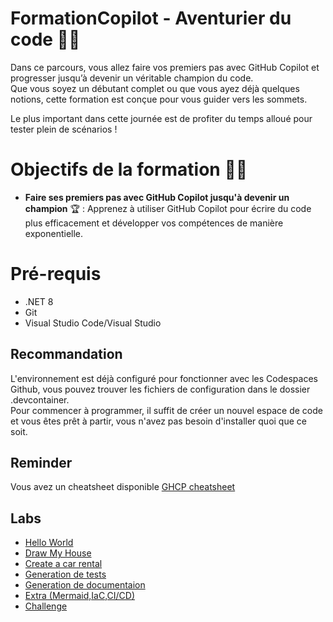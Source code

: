 # FormationCopilot - Aventurier du code 🌟🌟

Dans ce parcours, vous allez faire vos premiers pas avec GitHub Copilot et progresser jusqu’à devenir un véritable champion du code.  
Que vous soyez un débutant complet ou que vous ayez déjà quelques notions, cette formation est conçue pour vous guider vers les sommets.

Le plus important dans cette journée est de profiter du temps alloué pour tester plein de scénarios !

# Objectifs de la formation 🚀🚀
- **Faire ses premiers pas avec GitHub Copilot jusqu'à devenir un champion** 🏆 : Apprenez à utiliser GitHub Copilot pour écrire du code plus efficacement et développer vos compétences de manière exponentielle.

# Pré-requis
- .NET 8
- Git
- Visual Studio Code/Visual Studio

## Recommandation
L'environnement est déjà configuré pour fonctionner avec les Codespaces Github, vous pouvez trouver les fichiers de configuration dans le dossier .devcontainer.  
Pour commencer à programmer, il suffit de créer un nouvel espace de code et vous êtes prêt à partir, vous n'avez pas besoin d'installer quoi que ce soit.

## Reminder
Vous avez un cheatsheet disponible [GHCP cheatsheet](docs/GHCPcheatsheet.md)

## Labs
- [Hello World](docs/001-Hello-World.md)
- [Draw My House](docs/002-DrawMyHouse.md)
- [Create a car rental](docs/003-Create-crud-api.md)
- [Generation de tests](docs/004-Generate-tests.md)
- [Generation de documentaion](docs/005-Generate-documentation.md)
- [Extra (Mermaid,IaC,CI/CD)](docs/006-Extra.md)
- [Challenge](docs/007-Challenge.md)